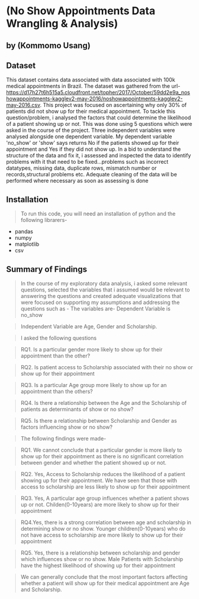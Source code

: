 # (No Show Appointments Data Wrangling & Analysis)
## by (Kommomo Usang)


## Dataset

This dataset contains data associated with data associated with 100k medical appointments in Brazil. The dataset was gathered from the url-https://d17h27t6h515a5.cloudfront.net/topher/2017/October/59dd2e9a_noshowappointments-kagglev2-may-2016/noshowappointments-kagglev2-may-2016.csv. This project was focused on ascertaining why only 30% of patients did not show up for their medical appointment. To tackle this question/problem, i analysed the factors that could determine the likelihood of a patient showing up or not. This was done using 5 questions which were asked in the course of the project. Three independent variables were analysed alongside one dependent variable. My dependent variable 'no_show' or 'show' says returns No if the patients showed up for their appointment and Yes if they did not show up. In a bid to understand the structure of the data and fix it, i assessed and inspected the data to identify problems with it that need to be fixed...problems such as incorrect datatypes, missing data, duplicate rows, mismatch number or records,structural problems etc. Adequate cleaning of the data will be performed where necessary as soon as assessing is done

## Installation

> To run this code, you will need an installation of python and the following librarers-
- pandas
- numpy
- matplotlib
- csv


## Summary of Findings

> In the course of my exploratory data analysis, i asked some relevant questions, selected the variables that i assumed would be relevant to answering the questions and created adequate visualizations that were focused on supporting my assumptions and addressing the questions such as - The variables are-
> Dependent Variable is no_show 

> Independent Variable are Age, Gender and Scholarship.

> I asked the following questions

> RQ1. Is a particular gender more likely to show up for their appointment than the other?

> RQ2. Is patient access to Scholarship associated with their no show or show up for their appointment

> RQ3. Is a particular Age group more likely to show up for an appointment than the others?

> RQ4. Is there a relationship between the Age and the Scholarship of patients as determinants of show or no show?

> RQ5. Is there a relationship between Scholarship and Gender as factors influencing show or no show?

> The following findings were made-

> RQ1. We cannot conclude that a particular gender is more likely to show up for their appointment as there is no significant correlation between gender and whether the patient showed up or not. 

> RQ2. Yes, Access to Scholarship reduces the likelihood of a patient showing up for their appointment. We have seen that those with access to scholarship are less likely to show up for their appointment

> RQ3. Yes, A particular age group influences whether a patient shows up or not. Childen(0-10years) are more likely to show up for their appointment

> RQ4.Yes, there is a strong correlation between age and scholarship in determining show or no show. Younger children(0-10years) who do not have access to scholarship are more likely to show up for their appointment

> RQ5. Yes, there is a relationship between scholarship and gender which influences show or no show. Male Patients with Scholarship have the highest likelihood of showing up for their appointment

>We can generally conclude that the most important factors affecting whether a patient will show up for their medical appointment are Age and Scholarship.
